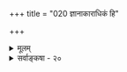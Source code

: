 +++
title = "020 ज्ञानाकाराधिकं हि"

+++
<details><summary>मूलम्</summary>

ज्ञानाकाराधिकं हि प्रथितमिदमिति श्वेतपीतादि बाह्यं तादात्म्ये तस्य साध्ये सहमतिनियमाद्यन्यथैवात्र सिद्धम् ।  
ग्राह्यात्मत्वान्मृषा स्यान्मतिरपि यदि वा ग्राह्यमप्यस्तु तथ्यं किंचान्योन्यं विरुद्धैर्युगपदवगतैर्धीरभिन्ना कथं स्यात् ॥ २० ॥
</details>

<details><summary>सर्वाङ्कषा - २०</summary>

1 

एवं माध्यमिकसंमतं शून्यवादं विमृश्य, तत्कनिष्ठं विज्ञानवादं विमृशति - ज्ञानेत्यादि । योगाचारा वदन्ति - विज्ञानं नाम किञ्चित्तत्त्वं निर्धर्मकं स्वतस्सिद्धं क्षणिकम्, अथापि प्रवाहतोऽनाद्यस्ति । तदेव संवृत्त्याख्यदोषवशात् प्रमाणप्रमेयप्रमातृरूपेण भासते । तदाहुः - 'अविभागोऽपि बुद्ध्यात्मा विपर्यासित- 

। दर्शनैः । ग्राह्यग्राहकसंवित्तिभेदवानिव लक्ष्यते ॥' इति । तदेतत्प्रतिवक्ति - 'इदम्' इति बाह्यं श्वेतपीतादि **ज्ञानाकाराधिकम्** = ज्ञानाकारापेक्षया अतिरिक्तम् हि **प्रथितम्** = **प्रसिद्धम्** = सर्वानुभवसिद्धम् । अर्थसद्भावे हि ज्ञानमेव प्रमाणम् । ज्ञानञ्च ज्ञेयमन्तरा नानुभूयते । एवं ज्ञानार्थयोः सहैवोपालंभात्; प्रत्येकं केनाप्यनुपलंभात् 

553 

ग्राह्यात्मत्वान्मृषा स्यान्मतिरपि, यदि वा ग्राह्यमप्यस्तु तथ्यं 

किञ्चान्योन्यं विरुद्धैर्युगपदवगतैर्धीरभिन्ना कथं स्यात् ॥20॥ 



वस्तुद्वयं तत्र वर्तत इत्यत्र किं प्रमाणमिति प्रश्नः । अयं प्रश्नो गुणगुणिनोरपि समानः गुणगुणिभावविषये वक्तव्यं पूर्व (जड. 8) मेवोक्तम् । ज्ञानार्थयोर्विषये वक्तव्यमत्रोच्यते ॥ 

ज्ञानं ह्यान्तरं सर्वानुभवसिद्धम् । अर्थस्तु घटादिर्बाह्य इत्यपि सर्वानुभवसिद्धम् । आन्तरे ज्ञाने अर्थोऽध्यस्त इति कथने तु, आन्तरस्य ज्ञानस्य ' अहम्' इत्येवानुभवात्, विषयस्य बाह्यस्य 'इदम् ' इत्येवानुभवाच्च विरोधः । अध्यस्तस्य अधिष्ठानसमानाधिकरणतया निर्देश एवाध्यासस्थले सर्वत्र । यथा 'इदं रजतम् ' ' अयं सर्पः' इति । प्रकृते विज्ञानात्मनः 'अहम्' इत्येवप्रतीतेः, तस्मिन्नध्यस्तं रजतादिकं 'अहं रजतम्' इत्येवानुभूयेत, न तु 'इदं रजतम्' इति बाह्यतया । यथा बाह्यं शरीरमात्मन्यहमर्थेऽध्यस्तं 'अहं स्थूलः' इत्येव व्यवह्रियते, तथा ॥ ननु 'अर्थः ज्ञानाभिन्नः, ज्ञानेन सहैवोपलंभात्, यद्यतो भिद्यते, तत् सहैव नोपलभ्यते । यथा घटपटौ' इति व्याप्तेस्सत्त्वादुक्तानुमानेन ज्ञानार्थयोरभेदसिद्धिः । न च तदा 'इदम्' इति प्रतीतिर्न स्यादिति शङ्क्यम्, 'यदन्तर्ज्ञेयतत्त्वं तद्बहिर्वदवभासते ' इति कथनात्, 'इदम्' इति बाह्यतयोल्लेखः संवृत्त्या भवतीति मिथ्यैव । यथा स्वप्ने विज्ञानात्मन्यध्यस्तमपि इदमित्येव सर्वं प्रतीयते, न त्वहमिति, तथा। सर्वमिदं संवृतेः प्रभाव इति चेत्, तत्राह - तादात्म्य इत्यादि । **अत्र** = अर्थे बाह्ये **तादात्म्ये** = ज्ञानाभेदे **साध्ये** = उक्तेनानुमानेन साध्ये - साध्यमाने सति **सहमतिनियमादि** = सहोपलंभनियमादि **अन्यथैव** = ज्ञानस्यार्थस्य चाविनाभावादिना **उपपन्नम्** = युक्तम् । 'कार्यकारणभावाद्वा स्वभावाद्वा नियामकात् । अविनाभावनियमो दर्शनान्न नदर्शनात् ॥' (प्र.वा. 1 33 ) इति कार्यकारणयोरविनाभावमङ्गीकृतवता त्वया अविनाभावमात्राद्यद्यभेदः, तर्हि कार्यकारणयोप्यभेदापत्तिः कुतो विस्मृतेत्यर्थः । तथा च हेतोरन्यथासिद्धत्वादप्रयोजकमनुमानम् । एवमनङ्गीकारेऽनिष्टमप्यापादयति - ग्राह्येत्यादि । **ग्राह्यात्मत्वात्** = ज्ञानस्य ग्राहकस्य ग्राह्येण विषयेणाभेदात् ग्राह्यं यदि मिथ्या, तर्हि तदभेदात् **मतिरपि** = ग्राहकं ज्ञानमपि **मृषा** = मिथ्या स्यात् । यदि **वा** = अथवा **ग्राह्यमपि** = विषयोऽपि तथ्यम् अस्तु, ज्ञानस्य सत्यत्वाङ्गीकारात् ज्ञानाभिन्नः विषयः सत्यो भवतु ॥ 

ननु ज्ञानार्थयोरभेदेऽपि ज्ञानाधीनसिद्धिकस्य विषयस्य ज्ञानव्यतिरेकेणैव मिथ्यात्वम्, ज्ञानात्मना तु सत्यत्वमिष्टमेवेति चेत्, दूषणान्तरमाह – किञ्चेत्यादि । यदि ज्ञानार्थयोरभेदः, तर्हि अन्योन्यं **विरुद्वैः** = परस्परविरुद्धैः युगपत् **अवगतैः** = एकस्मिन्नेव काले ज्ञायमानैः विषयैः सह **धीः** = ज्ञानम् अभिन्ना कथं स्यात् ? अग्नि जलं च यदा पुरतो युगपत्पश्यति, तदा तदुभयविषयकं प्रत्यक्षं भवति । ज्ञानविषययोः अग्निजलयोः तदुभयविषयकस्य ज्ञानस्य चाभेदे, अग्निजलयोरप्यभेद आवश्यकः । एकमेव ज्ञानं परस्परवस्तुद्वयात्मकमेकं कथं स्यात् ? ज्ञानैक्ये तु तदभिन्नविषययोर्विरोधान्न संभवति । 'तदभिन्नाभिन्नस्य तदभिन्नत्व'- नियमात् अग्निजलयोरप्यैक्यप्रसङ्गः । अग्न्यभिन्नं तद्विषयकज्ञानम् । तस्मिन्नेव ज्ञाने जलमपि विषयः । अतः जलमपि ज्ञानाभिन्नम् । तथा च अग्न्यभिन्नज्ञानाभिन्नं जलम् अग्न्यभिन्नं स्यादिति लोके कुत्रापि विरोध एव न स्यात् । अतो ज्ञानार्थयोर्नाभेदसंभवः ॥

554 

पूर्वपक्षिणोऽयमाशयः - यदा घटादिवस्तुविषयकं ज्ञानं भवति, तदा 'अयं घटः' इत्युल्लेखो भवति । अयमुल्लेखः किं ज्ञानस्य, उत विषयस्य, उतोभयो : ? न केवलं ज्ञानस्य, निर्विषयस्य ज्ञानस्यो - ल्लेखासंभवात् । अत एव न विषयस्य, ज्ञानाविषयस्य घटादेरुल्लेखासंभवात् । नाप्युभयोः, उल्लेखद्वयादर्शनात्। एवं समस्यायाम् उल्लेखद्वयादर्शनात्, 'अयम्' इति विषयस्यैव स्पष्टं निर्देशात् । पुरोवर्तिवस्तुविषयकत्वात्, आन्तरस्य ज्ञानस्य तथोल्लेखासंभवाच्च । ज्ञानमन्तरा कथं विषयोल्लेख इति चेत्, ज्ञानं त्वस्त्येव । परन्तु तदानीं नोल्लिख्यते, आकारद्वयानुल्लेखात् । समनन्तरक्षणे तु 'घटमहं जानामि ' इत्यनुव्यवसायेन सविषयकज्ञानविषयकमानसप्रत्यक्षेण ज्ञानं गृह्यत इति नैय्यायिकाः । एवमेव मीमांसकेषु मिश्राश्च । भाट्टास्तु, सत्यमुलेखो विषयस्यैव । ज्ञानमन्तरा एवमुल्लेखासंभवात् अनेन ज्ञानमनुमीयत इत्याहुः । ज्ञानस्वप्रकाशत्ववादिनः प्राभाकरास्तु ज्ञानमन्तरा विषयप्रकाशाभावत्, निर्विषयस्य ज्ञानस्याप्यदर्शनाच्च, ज्ञानार्थयोरुभयोरप्युल्लेखस्य एकरूपत्वादयमुल्लेख उभयोरेव । योगाचारास्तु आकारद्वयानुल्लेखस्तु सिद्ध एव । परन्तु ज्ञानार्थयोर्मध्ये ज्ञानस्यैव प्राधान्यात् ज्ञानस्यैवायमुल्लेखः । यद्यपि ज्ञानं स्वतो निराकारमेव । आकारोल्लेखस्तु विषयसान्निध्ये तस्यैव वासनावशाद्भवति । अतश्च ज्ञातापि कल्पित एव । ज्ञानमेकं तु स्वतस्सिद्धम् । इतरत्सर्वं कल्पितमेवेत्याहुः । अत्र च मूलयुक्तिः 'सहोपलंभनियमः एव । यत्र यत्राविनाभावः, तत्र सर्वत्राप्येवं विवदन्त एव विद्वांसः प्रस्थानभेदान् वर्णयामासुः । यथा ज्ञानार्थयोः, शब्दार्थयोः, गुणगुणिनोः, क्रियाक्रियावतोः, जातिव्यक्त्योः, अवयवावयविनोरित्यादौ द्रष्टव्यम् । किं बहुना ! जीवब्रह्मणोर्विषयोऽप्येतादृश एव, क्षीरसर्पिषोरिव उभयोरविनाभावादिति सिद्धान्तिनः ॥ 

एतादृशस्थले सर्वत्रापि सहोपलंभः कयो : ? इति प्रश्नस्य जागरूकत्वात् वस्तुद्वयमावश्यकमेव । किञ्च सहोपलंभनियमादित्यादि वदद्भिः पूर्वपक्षिभिः, व्याप्तेरपि अविनाभावरूपताऽङ्गीक्रियते – 'कार्यकारणभावाद्वा स्वभावाद्वा नियामकात् । अविनाभावनियमो दर्शनान्न नदर्शनात् ॥' इति । **(दर्शनात्** =अन्वयदर्शनात् । **नदर्शनात्** =व्यतिरेकदर्शनात् नेत्यर्थः । ) । कार्यकारणयोरप्यविनाभावस्य, तत्प्रयुक्तसहोपलंभस्य च दर्शनात्, उभयोरभेदप्रसङ्गः । अन्ततः अविनाभावस्य पदार्थद्वयसापेक्षत्वात्पदार्थद्वयमस्त्येव । केचित्तु एतादृशस्थले भेदाभेदवादमवतारयन्ति । भेदाभेदयोः परस्परविरुद्धात् भेद एव साधीयान् । अभेदस्त्वन्यथासिद्धः । अभेद एव साधीयान्, भेद एवान्यथासिद्ध इत्यद्वैतिनः ॥ 

परं तु 'नाभाव उपलब्धेः ' ( ब्र.सू. 2-2-27) इत्याद्यधिकरणं ज्ञानार्थयोरभेदवादनिरसनपरमेव सर्वैरप्याचार्यैर्व्याख्यायीत्ययमंशोऽवधेयः । अतोऽत्र कुमारिलश्लोक एव स्मर्तव्यः - 'युक्त्यानुपेतामसती प्रकल्प्य यद्वासनामर्थनिराक्रियेयम् । आस्थानिवृत्त्यर्थमवादिबौद्धैः ग्राहंगतास्तत्र कथं चिदन्ये ।' इति ॥ 

परिक्षणीयः स्वात्मैव सर्वेण स्वहितेप्सुना । यद्यपीदं कष्टसाध्यं, साधनीयं तथापि तत् ॥ 

यद्यपि कुमारिलश्शंकराचार्यात्प्राचीनः, अथापि 'अन्ये' इति मण्डनमिश्रादयः स्युः । सर्वेषां वादानां प्राचीनत्वं हि सर्वैरप्यङ्गीक्रियत एव, अतः अर्थात् शाङ्करमतमपि कटाक्षयतीदम् ॥ २० ॥
</details>
